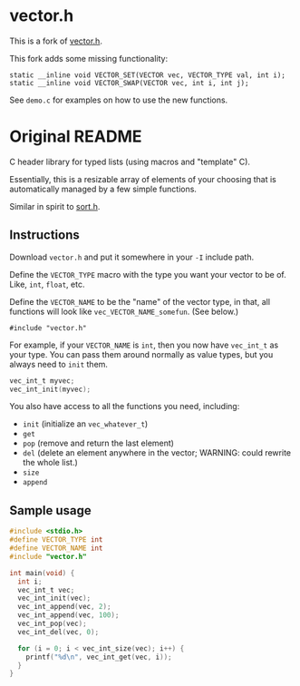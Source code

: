 # vector.h

This is a fork of [vector.h](https://github.com/swenson/vector.h).

This fork adds some missing functionality:
```
static __inline void VECTOR_SET(VECTOR vec, VECTOR_TYPE val, int i);
static __inline void VECTOR_SWAP(VECTOR vec, int i, int j);
```

See `demo.c` for examples on how to use the new functions.

# Original README

C header library for typed lists (using macros and "template" C).

Essentially, this is a resizable array of elements of your choosing that
is automatically managed by a few simple functions.

Similar in spirit to [sort.h](https://github.com/swenson/sort).

## Instructions

Download `vector.h` and put it somewhere in your `-I` include path.

Define the `VECTOR_TYPE` macro with the type you want your vector to be of.
Like, `int`, `float`, etc.

Define the `VECTOR_NAME` to be the "name" of the vector type, in that,
all functions will look like `vec_VECTOR_NAME_somefun`. (See below.)

`#include "vector.h"`

For example, if your `VECTOR_NAME` is `int`, then you now have `vec_int_t`
as your type.
You can pass them around normally as value types, but you always need to
`init` them.

```c
vec_int_t myvec;
vec_int_init(myvec);
```

You also have access to all the functions you need, including:

* `init` (initialize an `vec_whatever_t`)
* `get`
* `pop` (remove and return the last element)
* `del` (delete an element anywhere in the vector;
  WARNING: could rewrite the whole list.)
* `size`
* `append`

## Sample usage

```c
#include <stdio.h>
#define VECTOR_TYPE int
#define VECTOR_NAME int
#include "vector.h"

int main(void) {
  int i;
  vec_int_t vec;
  vec_int_init(vec);
  vec_int_append(vec, 2);
  vec_int_append(vec, 100);
  vec_int_pop(vec);
  vec_int_del(vec, 0);

  for (i = 0; i < vec_int_size(vec); i++) {
    printf("%d\n", vec_int_get(vec, i));
  }
}
```
